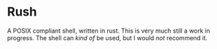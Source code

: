 # Rush

A POSIX compliant shell, written in rust.
This is very much still a work in progress.
The shell can *kind of* be used, but I would *not* recommend it.